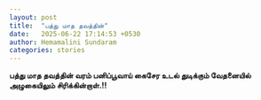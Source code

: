 ```yaml
---
layout: post
title:  "பத்து மாத தவத்தின்"
date:   2025-06-22 17:14:53 +0530
author: Hemamalini Sundaram
categories: stories
---
```


**பத்து மாத தவத்தின் வரம் பனிப்பூவாய் கைசேர உடல் துடிக்கும் வேதனையில் அழுகையிலும்
சிரிக்கின்றாள்.!!**
